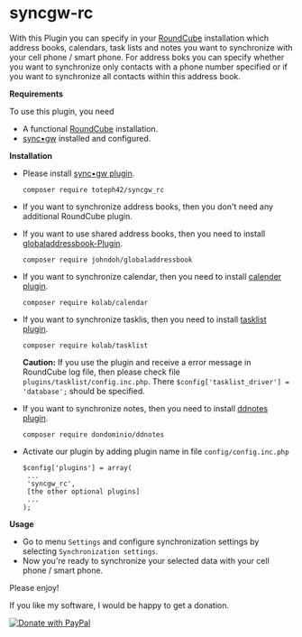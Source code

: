 # syncgw-rc

With this Plugin you can specify in your [RoundCube](https://roundcube.net) installation which address books, calendars, task lists and notes you want to synchronize with your cell phone / smart phone. For address boks you can specify whether you want to synchronize only contacts with a phone number specified or if you want to synchronize all contacts within this address book.

**Requirements**

To use this plugin, you need

* A functional [RoundCube](https://roundcube.net) installation.
* [sync•gw](https://github.com/Toteph42/syncgw) installed and configured.

**Installation**
* Please install [sync•gw plugin](https://github.com/Toteph42/syncgw-rc).

   ```
  composer require toteph42/syncgw_rc
   ```

* If you want to synchronize address books, then you don't need any additional RoundCube plugin.
* If you want to use shared address books, then you need to install [globaladdressbook-Plugin](https://github.com/johndoh/roundcube-globaladdressbook).

   ```
   composer require johndoh/globaladdressbook
   ```
  
* If you want to synchronize calendar, then you need to install [calender plugin](https://packagist.org/packages/kolab/calendar).

   ```
  composer require kolab/calendar
   ```

* If you want to synchronize tasklis, then you need to install [tasklist plugin](https://plugins.roundcube.net/packages/kolab/tasklist).

   ```
  composer require kolab/tasklist
   ```
  
    **Caution:** If you use the plugin and receive a error message in RoundCube log file, then please check file `plugins/tasklist/config.inc.php`. There `$config['tasklist_driver'] = 'database';` should be specified.
  
* If you want to synchronize notes, then you need to install [ddnotes plugin](https://packagist.org/packages//dondominio/ddnotes).

   ```
  composer require dondominio/ddnotes 
   ```

* Activate our plugin by adding plugin name in file `config/config.inc.php`

   ```
  $config['plugins'] = array(
	...
	'syncgw_rc',
	[the other optional plugins]
	...
  );
   ```
	
**Usage**

* Go to menu `Settings` and configure synchronization settings by selecting `Synchronization settings`.
* Now you're ready to synchronize your selected data with your cell phone / smart phone.

Please enjoy!

If you like my software, I would be happy to get a donation.

<a href="https://www.paypal.com/donate/?hosted_button_id=DS6VK49NAFHEQ" target="_blank" rel="noopener">
  <img src="https://www.paypalobjects.com/en_US/DK/i/btn/btn_donateCC_LG.gif" alt="Donate with PayPal"/>
</a>
